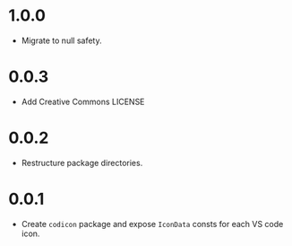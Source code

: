 # 1.0.0
* Migrate to null safety.

# 0.0.3
* Add Creative Commons LICENSE

# 0.0.2
* Restructure package directories.

# 0.0.1
* Create `codicon` package and expose `IconData` consts for each VS code icon.
